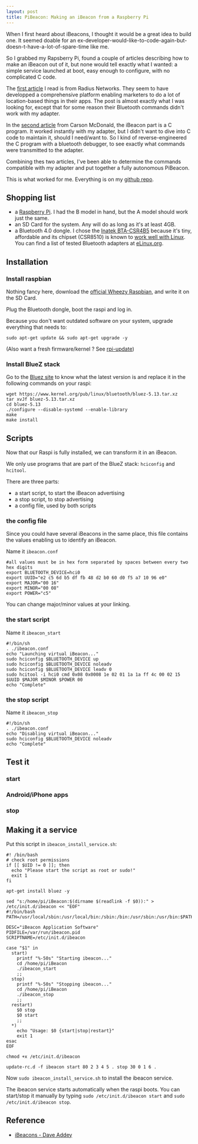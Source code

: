 ```yaml
---
layout: post
title: PiBeacon: Making an iBeacon from a Raspberry Pi
---
```


When I first heard about iBeacons, I thought it would be a great idea to build one. It seemed doable for an ex-developer-would-like-to-code-again-but-doesn-t-have-a-lot-of-spare-time like me.

So I grabbed my Rapsberry Pi, found a couple of articles describing how to make an iBeacon out of it, but none would tell exactly what I wanted: a simple service launched at boot, easy enough to configure, with no complicated C code.

The [first article](http://developer.radiusnetworks.com/2013/10/09/how-to-make-an-ibeacon-out-of-a-raspberry-pi.html) I read is from Radius Networks. They seem to have developped a comprehensive platform enabling marketers to do a lot of location-based things in their apps. The post is almost exactly what I was looking for, except that for some reason their Bluetooth commands didn't work with my adapter.

In the [second article](http://www.ioncannon.net/programming/1603/turn-a-raspberry-pi-into-an-ibeacon/) from Carson McDonald, the iBeacon part is a C program. It worked instantly with my adapter, but I didn't want to dive into C code to maintain it, should I need/want to. So I kind of reverse-engineered the C program with a bluetooth debugger, to see exactly what commands were transmitted to the adapter.

Combining thes two articles, I've been able to determine the commands compatible with my adapter and put together a fully autonomous PiBeacon.

This is what worked for me. Everything is on my [github repo](https://github.com/sylvainemery/pibeacon).


## Shopping list

- a [Raspberry Pi](http://www.raspberrypi.org/). I had the B model in hand, but the A model should work just the same.
- an SD Card for the system. Any will do as long as it's at least 4GB.
- a Bluetooth 4.0 dongle. I chose the [Inatek BTA-CSR4B5](http://www.inateck.com/inateck-bta-csr4b5-usb-bluetooth-4-0-adapter/) because it's tiny, affordable and its chipset (CSR8510) is known to [work well with Linux](http://swiesmann.de/?p=36). You can find a list of tested Bluetooth adapters at [eLinux.org](http://elinux.org/RPi_USB_Bluetooth_adapters).


## Installation

### Install raspbian

Nothing fancy here, download the [official Wheezy Raspbian](http://www.raspberrypi.org/downloads), and write it on the SD Card.

Plug the Bluetooth dongle, boot the raspi and log in.

Because you don't want outdated software on your system, upgrade everything that needs to:

    sudo apt-get update && sudo apt-get upgrade -y

(Also want a fresh firmware/kernel ? See [rpi-update](https://github.com/Hexxeh/rpi-update))

### Install BlueZ stack

Go to the [Bluez site](http://www.bluez.org/) to know what the latest version is and replace it in the following commands on your raspi:

    wget https://www.kernel.org/pub/linux/bluetooth/bluez-5.13.tar.xz
    tar xvJf bluez-5.13.tar.xz
    cd bluez-5.13
    ./configure --disable-systemd --enable-library
    make
    make install


## Scripts

Now that our Raspi is fully installed, we can transform it in an iBeacon.

We only use programs that are part of the BlueZ stack: `hciconfig` and `hcitool`.

There are three parts:

- a start script, to start the iBeacon advertising
- a stop script, to stop advertising
- a config file, used by both scripts

### the config file

Since you could have several iBeacons in the same place, this file contains the values enabling us to identify an iBeacon.

Name it `ibeacon.conf`

	#all values must be in hex form separated by spaces between every two hex digits
	export BLUETOOTH_DEVICE=hci0
	export UUID="e2 c5 6d b5 df fb 48 d2 b0 60 d0 f5 a7 10 96 e0"
	export MAJOR="00 16"
	export MINOR="00 08"
	export POWER="c5"

You can change major/minor values at your linking.

### the start script

Name it `ibeacon_start`

	#!/bin/sh
	. ./ibeacon.conf
	echo "Launching virtual iBeacon..."
	sudo hciconfig $BLUETOOTH_DEVICE up
	sudo hciconfig $BLUETOOTH_DEVICE noleadv
	sudo hciconfig $BLUETOOTH_DEVICE leadv 0
	sudo hcitool -i hci0 cmd 0x08 0x0008 1e 02 01 1a 1a ff 4c 00 02 15 $UUID $MAJOR $MINOR $POWER 00
	echo "Complete"

### the stop script

Name it `ibeacon_stop`

	#!/bin/sh
	. ./ibeacon.conf
	echo "Disabling virtual iBeacon..."
	sudo hciconfig $BLUETOOTH_DEVICE noleadv
	echo "Complete"


## Test it

### start

### Android/iPhone apps

### stop


## Making it a service

Put this script in `ibeacon_install_service.sh`:

	#! /bin/bash
	# check root permissions
	if [[ $UID != 0 ]]; then
	  echo "Please start the script as root or sudo!"
	  exit 1
	fi

	apt-get install bluez -y

	sed "s:/home/pi/iBeacon:$(dirname $(readlink -f $0)):" > /etc/init.d/ibeacon << "EOF"
	#!/bin/bash
	PATH=/usr/local/sbin:/usr/local/bin:/sbin:/bin:/usr/sbin:/usr/bin:$PATH

	DESC="iBeacon Application Software"
	PIDFILE=/var/run/ibeacon.pid
	SCRIPTNAME=/etc/init.d/ibeacon

	case "$1" in
	  start)
	    printf "%-50s" "Starting ibeacon..."
	    cd /home/pi/iBeacon
	    ./ibeacon_start
	    ;;
	  stop)
	    printf "%-50s" "Stopping ibeacon..."
	    cd /home/pi/iBeacon
	    ./ibeacon_stop
	    ;;
	  restart)
	    $0 stop
	    $0 start
	    ;;
	  *)
	    echo "Usage: $0 {start|stop|restart}"
	    exit 1
	esac
	EOF

	chmod +x /etc/init.d/ibeacon

	update-rc.d -f ibeacon start 80 2 3 4 5 . stop 30 0 1 6 .

Now `sudo ibeacon_install_service.sh` to install the ibeacon service.

The ibeacon service starts automatically when the raspi boots. You can start/stop it manually by typing `sudo /etc/init.d/ibeacon start` and `sudo /etc/init.d/ibeacon stop`.

## Reference

- [iBeacons - Dave Addey](http://daveaddey.com/?p=1252)
